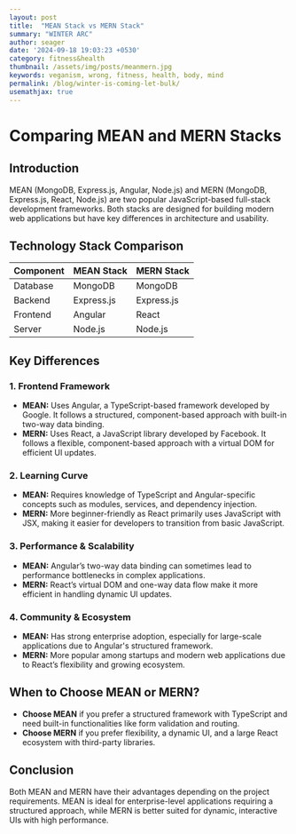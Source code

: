 ```yaml
---
layout: post
title:  "MEAN Stack vs MERN Stack"
summary: "WINTER ARC"
author: seager
date: '2024-09-18 19:03:23 +0530'
category: fitness&health
thumbnail: /assets/img/posts/meanmern.jpg
keywords: veganism, wrong, fitness, health, body, mind
permalink: /blog/winter-is-coming-let-bulk/
usemathjax: true
---
```

# Comparing MEAN and MERN Stacks

## Introduction
MEAN (MongoDB, Express.js, Angular, Node.js) and MERN (MongoDB, Express.js, React, Node.js) are two popular JavaScript-based full-stack development frameworks. Both stacks are designed for building modern web applications but have key differences in architecture and usability.

## Technology Stack Comparison

| Component | MEAN Stack | MERN Stack |
|-----------|-----------|-----------|
| Database  | MongoDB   | MongoDB   |
| Backend   | Express.js | Express.js |
| Frontend  | Angular   | React     |
| Server    | Node.js   | Node.js   |

## Key Differences

### 1. **Frontend Framework**
- **MEAN:** Uses Angular, a TypeScript-based framework developed by Google. It follows a structured, component-based approach with built-in two-way data binding.
- **MERN:** Uses React, a JavaScript library developed by Facebook. It follows a flexible, component-based approach with a virtual DOM for efficient UI updates.

### 2. **Learning Curve**
- **MEAN:** Requires knowledge of TypeScript and Angular-specific concepts such as modules, services, and dependency injection.
- **MERN:** More beginner-friendly as React primarily uses JavaScript with JSX, making it easier for developers to transition from basic JavaScript.

### 3. **Performance & Scalability**
- **MEAN:** Angular’s two-way data binding can sometimes lead to performance bottlenecks in complex applications.
- **MERN:** React’s virtual DOM and one-way data flow make it more efficient in handling dynamic UI updates.

### 4. **Community & Ecosystem**
- **MEAN:** Has strong enterprise adoption, especially for large-scale applications due to Angular's structured framework.
- **MERN:** More popular among startups and modern web applications due to React’s flexibility and growing ecosystem.

## When to Choose MEAN or MERN?

- **Choose MEAN** if you prefer a structured framework with TypeScript and need built-in functionalities like form validation and routing.
- **Choose MERN** if you prefer flexibility, a dynamic UI, and a large React ecosystem with third-party libraries.

## Conclusion
Both MEAN and MERN have their advantages depending on the project requirements. MEAN is ideal for enterprise-level applications requiring a structured approach, while MERN is better suited for dynamic, interactive UIs with high performance.

